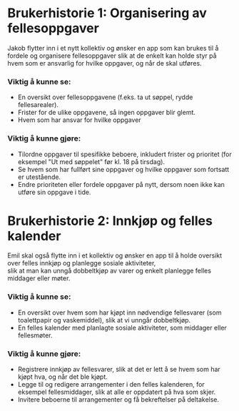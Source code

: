 # Brukerhistorie 1: Organisering av fellesoppgaver

Jakob flytter inn i et nytt kollektiv og ønsker en app som kan brukes til å fordele og organisere fellesoppgaver
slik at de enkelt kan holde styr på hvem som er ansvarlig for hvilke oppgaver, og når de skal utføres.

### Viktig å kunne se:
- En oversikt over fellesoppgavene (f.eks. ta ut søppel, rydde fellesarealer).
- Frister for de ulike oppgavene, så ingen oppgaver blir glemt.
- Hvem som har ansvar for hvilke oppgaver

### Viktig å kunne gjøre:
- Tilordne oppgaver til spesifikke beboere, inkludert frister og prioritet (for eksempel "Ut med søppelet" før kl. 18 på tirsdag).
- Se hvem som har fullført sine oppgaver og hvilke oppgaver som fortsatt er utestående.
- Endre prioriteten eller fordele oppgaver på nytt, dersom noen ikke kan utføre sin oppgave i tide.

# Brukerhistorie 2: Innkjøp og felles kalender

Emil skal også flytte inn i et kollektiv og ønsker en app til å holde oversikt over felles innkjøp og planlegge sosiale aktiviteter,  
slik at man kan unngå dobbeltkjøp av varer og enkelt planlegge felles middager eller møter.

### Viktig å kunne se:
- En oversikt over hvem som har kjøpt inn nødvendige fellesvarer (som toalettpapir og vaskemiddel), slik at vi unngår dobbeltkjøp.
- En felles kalender med planlagte sosiale aktiviteter, som middager eller fellesmøter.

### Viktig å kunne gjøre:
- Registrere innkjøp av fellesvarer, slik at det er lett å se hvem som har kjøpt hva, og når det ble kjøpt.
- Legge til og redigere arrangementer i den felles kalenderen, for eksempel fellesmiddager, slik at alle er oppdatert på hva som skjer.
- Invitere beboerne til arrangementer og få bekreftelser på deltakelse.
